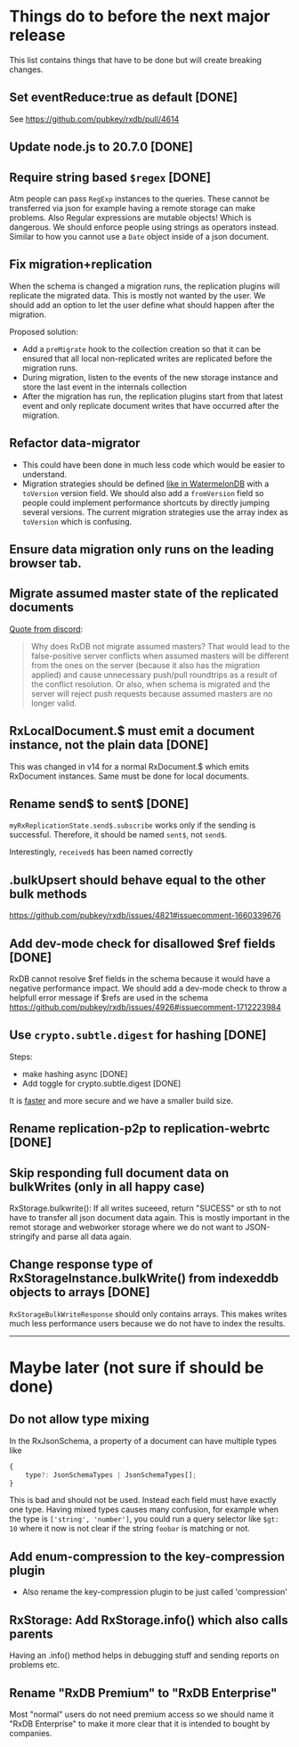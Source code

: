 # Things do to before the next major release

This list contains things that have to be done but will create breaking changes.


## Set eventReduce:true as default [DONE]

See https://github.com/pubkey/rxdb/pull/4614

## Update node.js to 20.7.0 [DONE]


## Require string based `$regex` [DONE]

Atm people can pass `RegExp` instances to the queries. These cannot be transferred via json for example having a remote storage
can make problems.
Also Regular expressions are mutable objects! Which is dangerous.
We should enforce people using strings as operators instead. Similar to how you cannot use a `Date` object inside of a json document.


## Fix migration+replication
When the schema is changed a migration runs, the replication plugins will replicate the migrated data. This is mostly not wanted by the user. We should add an option to let the user define what should happen after the migration.

Proposed solution:

- Add a `preMigrate` hook to the collection creation so that it can be ensured that all local non-replicated writes are replicated before the migration runs.
- During migration, listen to the events of the new storage instance and store the last event in the internals collection
- After the migration has run, the replication plugins start from that latest event and only replicate document writes that have occurred after the migration.

## Refactor data-migrator

 - This could have been done in much less code which would be easier to understand.
 - Migration strategies should be defined [like in WatermelonDB](https://nozbe.github.io/WatermelonDB/Advanced/Migrations.html) with a `toVersion` version field. We should also add a `fromVersion` field so people could implement performance shortcuts by directly jumping several versions. The current migration strategies use the array index as `toVersion` which is confusing.

## Ensure data migration only runs on the leading browser tab.

## Migrate assumed master state of the replicated documents

[Quote from discord](https://discord.com/channels/969553741705539624/1050381589399470160/1143158499715588220): 

> Why does RxDB not migrate assumed masters? That would lead to the false-positive server conflicts when assumed masters will be different from the ones on the server (because it also has the migration applied) and cause unnecessary push/pull roundtrips as a result of the conflict resolution. Or also, when schema is migrated and the server will reject push requests because assumed masters are no longer valid.

## RxLocalDocument.$ must emit a document instance, not the plain data [DONE]

This was changed in v14 for a normal RxDocument.$ which emits RxDocument instances. Same must be done for local documents.
 
## Rename send$ to sent$ [DONE]

`myRxReplicationState.send$.subscribe` works only if the sending is successful. Therefore, it should be named `sent$`, not `send$`.

Interestingly, `received$` has been named correctly

## .bulkUpsert should behave equal to the other bulk methods

https://github.com/pubkey/rxdb/issues/4821#issuecomment-1660339676

## Add dev-mode check for disallowed $ref fields [DONE]

RxDB cannot resolve $ref fields in the schema because it would have a negative performance impact.
We should add a dev-mode check to throw a helpfull error message if $refs are used in the schema
https://github.com/pubkey/rxdb/issues/4926#issuecomment-1712223984

## Use `crypto.subtle.digest` for hashing [DONE]

Steps:
- make hashing async [DONE]
- Add toggle for crypto.subtle.digest [DONE]

It is [faster](https://measurethat.net/Benchmarks/Show/6371/0/sha256-js) and more secure and we have a smaller build size.

## Rename replication-p2p to replication-webrtc [DONE]



## Skip responding full document data on bulkWrites (only in all happy case)

RxStorage.bulkwrite(): If all writes suceeed, return "SUCESS" or sth to not have to transfer all json document data again. This is mostly important in the remot storage and webworker storage where we do not want to JSON-stringify and parse all data again.


## Change response type of RxStorageInstance.bulkWrite() from indexeddb objects to arrays [DONE]

`RxStorageBulkWriteResponse` should only contains arrays. This makes writes much less performance users because we do not have to
index the results.


---------------------------------
# Maybe later (not sure if should be done)



## Do not allow type mixing

In the RxJsonSchema, a property of a document can have multiple types like

```ts
{
    type?: JsonSchemaTypes | JsonSchemaTypes[];
}
```

This is bad and should not be used. Instead each field must have exactly one type.
Having mixed types causes many confusion, for example when the type is `['string', 'number']`,
you could run a query selector like `$gt: 10` where it now is not clear if the string `foobar` is matching or not.

## Add enum-compression to the key-compression plugin
- Also rename the key-compression plugin to be just called 'compression'

## RxStorage: Add RxStorage.info() which also calls parents

Having an .info() method helps in debugging stuff and sending reports on problems etc.


## Rename "RxDB Premium" to "RxDB Enterprise"

Most "normal" users do not need premium access so we should name it "RxDB Enterprise" to make it more clear that it is intended to bought by companies.
